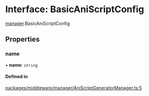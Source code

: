 # Interface: BasicAniScriptConfig

[manager](../modules/manager.md).BasicAniScriptConfig

## Properties

### name

• **name**: `string`

#### Defined in

[packages/middleware/manager/AniScriptGeneratorManager.ts:5](https://github.com/Shiotsukikaedesari/vis-three/blob/2f5203e6/packages/middleware/manager/AniScriptGeneratorManager.ts#L5)
